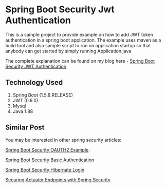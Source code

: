 # Spring Boot Security Jwt Authentication

This is a sample project to provide example on how to add JWT token authentication in a spring boot application.
The example uses maven as a build tool and also sample script to run on application startup so that anybody can get started by simply running Application.java
 
The complete explanation can be found on my blog here - [Spring Boot Security JWT Authentication](http://www.devglan.com/spring-security/spring-boot-jwt-auth)
## Technology Used

 1. Spring Boot (1.5.8.RELEASE)
 2.  JWT (0.6.0)
 3.  Mysql
 4. Java 1.88
## Similar Post

You may be interested in other spring security articles:

[Spring Boot Security OAUTH2 Example](http://www.devglan.com/spring-security/spring-boot-security-oauth2-example).

[Spring Boot Security Basic Authentication](http://www.devglan.com/spring-security/spring-boot-security-rest-basic-authentication)

[Spring Boot Security Hibernate Login](http://www.devglan.com/spring-security/spring-boot-security-hibernate-login-example)

[Securing Actuator Endpoints with Spring Security](http://www.devglan.com/spring-security/securing-spring-boot-actuator-endpoints-with-spring-security)
